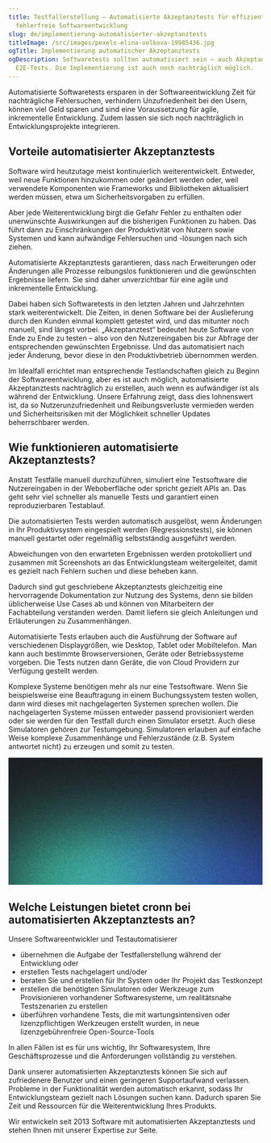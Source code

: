 ```yaml
---
title: Testfallerstellung – Automatisierte Akzeptanztests für effiziente und
  fehlerfreie Softwareentwicklung
slug: de/implementierung-automatisierter-akzeptanztests
titleImage: /src/images/pexels-elina-volkova-19985436.jpg
ogTitle: Implementierung automatischer Akzeptanztests
ogDescription: Softwaretests sollten automatisiert sein – auch Akzeptanz-, bzw.
  E2E-Tests. Die Implementierung ist auch noch nachträglich möglich.
---
```

Automatisierte Softwaretests ersparen in der Softwareentwicklung Zeit für nachträgliche Fehlersuchen, verhindern Unzufriedenheit bei den Usern, können viel Geld sparen und sind eine Voraussetzung für agile, inkrementelle Entwicklung. Zudem lassen sie sich noch nachträglich in Entwicklungsprojekte integrieren.

## Vorteile automatisierter Akzeptanztests

Software wird heutzutage meist kontinuierlich weiterentwickelt. Entweder, weil neue Funktionen hinzukommen oder geändert werden oder, weil verwendete Komponenten wie Frameworks und Bibliotheken aktualisiert werden müssen, etwa um Sicherheitsvorgaben zu erfüllen.

Aber jede Weiter­entwicklung birgt die Gefahr Fehler zu enthalten oder unerwünschte Auswirkungen auf die bisherigen Funktionen zu haben. Das führt dann zu Einschränkungen der Produktivität von Nutzern sowie Systemen und kann aufwändige Fehlersuchen und -lösungen nach sich ziehen.

Automatisierte Akzeptanz­tests garantieren, dass nach Erweiterungen oder Änderungen alle Prozesse reibungslos funktionieren und die gewünschten Ergebnisse liefern. Sie sind daher unverzichtbar für eine agile und inkrementelle Entwicklung.

Dabei haben sich Softwaretests in den letzten Jahren und Jahrzehnten stark weiterentwickelt. Die Zeiten, in denen Software bei der Auslieferung durch den Kunden einmal komplett getestet wird, und das mitunter noch manuell, sind längst vorbei. „Akzeptanztest“ bedeutet heute Software von Ende zu Ende zu testen – also von den Nutzer­eingaben bis zur Abfrage der entsprechenden gewünschten Ergebnisse. Und das automatisiert nach jeder Änderung, bevor diese in den Produktivbetrieb übernommen werden.

Im Idealfall errichtet man entsprechende Testlandschaften gleich zu Beginn der Software­entwicklung, aber es ist auch möglich, automatisierte Akzeptanz­tests nachträglich zu erstellen, auch wenn es aufwändiger ist als während der Entwicklung. Unsere Erfahrung zeigt, dass dies lohnenswert ist, da so Nutzer­unzufriedenheit und Reibungsverluste vermieden werden und Sicherheitsrisiken mit der Möglichkeit schneller Updates beherrschbarer werden.

## Wie funktionieren automatisierte Akzeptanztests?

Anstatt Testfälle manuell durchzuführen, simuliert eine Testsoftware die Nutzer­eingaben in der Weboberfläche oder spricht gezielt APIs an. Das geht sehr viel schneller als manuelle Tests und garantiert einen reproduzierbaren Testablauf.

Die automatisierten Tests werden automatisch ausgelöst, wenn Änderungen in Ihr Produktivsystem eingespielt werden (Regressionstests), sie können manuell gestartet oder regelmäßig selbstständig ausgeführt werden.

Abweichungen von den erwarteten Ergebnissen werden protokolliert und zusammen mit Screenshots an das Entwicklungs­team weitergeleitet, damit es gezielt nach Fehlern suchen und diese beheben kann.

Dadurch sind gut geschriebene Akzeptanz­tests gleichzeitig eine hervorragende Dokumentation zur Nutzung des Systems, denn sie bilden üblicherweise Use Cases ab und können von Mitarbeitern der Fachabteilung verstanden werden. Damit liefern sie gleich Anleitungen und Erläuterungen zu Zusammenhängen.

Automatisierte Tests erlauben auch die Ausführung der Software auf verschiedenen Displaygrößen, wie Desktop, Tablet oder Mobiltelefon. Man kann auch bestimmte Browserversionen, Geräte oder Betriebssysteme vorgeben. Die Tests nutzen dann Geräte, die von Cloud Providern zur Verfügung gestellt werden.

Komplexe Systeme benötigen mehr als nur eine Testsoftware. Wenn Sie beispielsweise eine Beauftragung in einem Buchungssystem testen wollen, dann wird dieses mit nachgelagerten Systemen sprechen wollen. Die nachgelagerten Systeme müssen entweder passend provisioniert werden oder sie werden für den Testfall durch einen Simulator ersetzt. Auch diese Simulatoren gehören zur Testumgebung. Simulatoren erlauben auf einfache Weise komplexe Zusammenhänge und Fehlerzustände (z.B. System antwortet nicht) zu erzeugen und somit zu testen.



![Beispiel einer Testumgebung für ein Buchungssystem.](/src/images/blog-placeholder-2.jpg "Beispiel einer Testumgebung für ein Buchungssystem.")

## Welche Leistungen bietet cronn bei automatisierten Akzeptanztests an?

Unsere Softwareentwickler und Testautomatisierer



* übernehmen die Aufgabe der Testfallerstellung während der Entwicklung oder
* erstellen Tests nachgelagert und/oder
* beraten Sie und erstellen für Ihr System oder Ihr Projekt das Testkonzept
* erstellen die benötigten Simulatoren oder Werkzeuge zum Provisionieren vorhandener Softwaresysteme, um realitätsnahe Testszenarien zu erstellen
* überführen vorhandene Tests, die mit wartungsintensiven oder lizenzpflichtigen Werkzeugen erstellt wurden, in neue lizenzgebührenfreie Open-Source-Tools

In allen Fällen ist es für uns wichtig, Ihr Softwaresystem, Ihre Geschäftsprozesse und die Anforderungen vollständig zu verstehen.

Dank unserer automatisierten Akzeptanz­tests können Sie sich auf zufriedenere Benutzer und einen geringeren Supportaufwand verlassen. Probleme in der Funktionalität werden automatisch erkannt, sodass Ihr Entwicklungs­team gezielt nach Lösungen suchen kann. Dadurch sparen Sie Zeit und Ressourcen für die Weiter­entwicklung Ihres Produkts.

Wir entwickeln seit 2013 Software mit automatisierten Akzeptanz­tests und stehen Ihnen mit unserer Expertise zur Seite.
